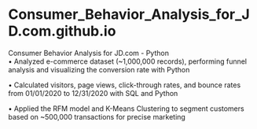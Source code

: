 # Consumer_Behavior_Analysis_for_JD.com.github.io

Consumer Behavior Analysis for JD.com - Python                                                                                                    
•	Analyzed e-commerce dataset (~1,000,000 records), performing funnel analysis and visualizing the conversion rate with Python

•	Calculated visitors, page views, click-through rates, and bounce rates from 01/01/2020 to 12/31/2020 with SQL and Python 

•	Applied the RFM model and K-Means Clustering to segment customers based on ~500,000 transactions for precise marketing
